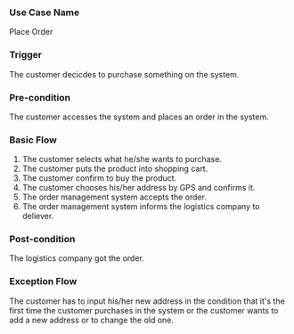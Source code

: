 ### Use Case Name

Place Order




### Trigger

The customer decicdes to purchase something on the system.




### Pre-condition

The customer accesses the system and places an order in the system.




### Basic Flow




1. The customer selects what he/she wants to purchase.
2. The customer puts the product into shopping cart.
3. The customer confirm to buy the product.
4. The customer chooses his/her address by GPS and confirms it.
5. The order management system accepts the order.
6. The order management system informs the logistics company to deliever.




### Post-condition

The logistics company got the order.




### Exception Flow

The customer has to input his/her new address in the condition that it's the first time the customer purchases in the system or the customer wants to add a new address or to change the old one.
